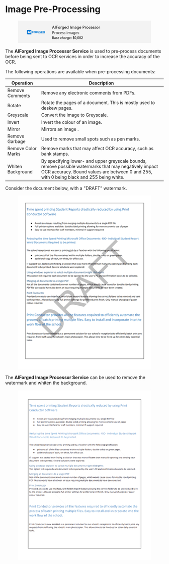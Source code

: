 # Image Pre-Processing

<figure><img src="../../.gitbook/assets/image (20) (4).png" alt=""><figcaption></figcaption></figure>

The **AIForged Image Processor Service** is used to pre-process documents before being sent to OCR services in order to increase the accuracy of the OCR.

The following operations are available when pre-processing documents:

| Operation          | Description                                                                                                                                                                                      |
| ------------------ | ------------------------------------------------------------------------------------------------------------------------------------------------------------------------------------------------ |
| Remove Comments    | Remove any electronic comments from PDFs.                                                                                                                                                        |
| Rotate             | Rotate the pages of a document. This is mostly used to deskew pages.                                                                                                                             |
| Greyscale          | Convert the image to Greyscale.                                                                                                                                                                  |
| Invert             | Invert the colour of an image.                                                                                                                                                                   |
| Mirror             | Mirrors an image .                                                                                                                                                                               |
| Remove Garbage     | Used to remove small spots such as pen marks.                                                                                                                                                    |
| Remove Color Marks | Remove marks that may affect OCR accuracy, such as bank stamps.                                                                                                                                  |
| Whiten Background  | By specifying lower- and upper greyscale bounds, remove possible watermarks that may negatively impact OCR accuracy. Bound values are between 0 and 255, with 0 being black and 255 being white. |

Consider the document below, with a "DRAFT" watermark.

<figure><img src="../../.gitbook/assets/image (122).png" alt=""><figcaption></figcaption></figure>

The **AIForged Image Processor Service** can be used to remove the watermark and whiten the background.

<figure><img src="../../.gitbook/assets/image (1) (1) (1) (1) (1) (1) (1).png" alt=""><figcaption></figcaption></figure>

